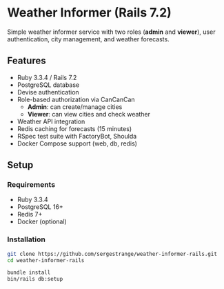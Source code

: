 # Weather Informer (Rails 7.2)

Simple weather informer service with two roles (**admin** and **viewer**), user authentication, city management, and weather forecasts.

## Features

- Ruby 3.3.4 / Rails 7.2
- PostgreSQL database
- Devise authentication
- Role-based authorization via CanCanCan
    - **Admin**: can create/manage cities
    - **Viewer**: can view cities and check weather
- Weather API integration
- Redis caching for forecasts (15 minutes)
- RSpec test suite with FactoryBot, Shoulda
- Docker Compose support (web, db, redis)

## Setup

### Requirements

- Ruby 3.3.4
- PostgreSQL 16+
- Redis 7+
- Docker (optional)

### Installation

```bash
git clone https://github.com/sergestrange/weather-informer-rails.git
cd weather-informer-rails

bundle install
bin/rails db:setup
